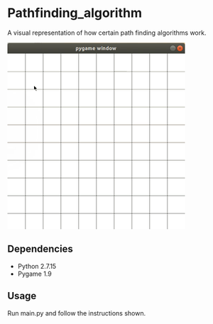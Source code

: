  # Pathfinding_algorithm

A visual representation of how certain path finding algorithms work.

![](A_star.gif)


## Dependencies
- Python 2.7.15
- Pygame 1.9 

## Usage
Run main.py and follow the instructions shown.

